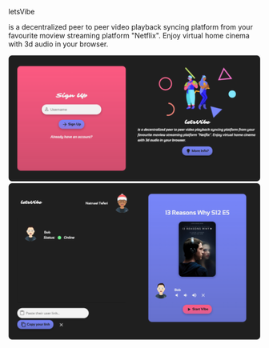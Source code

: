 letsVibe

is a decentralized peer to peer video playback syncing platform from your favourite moview streaming platform "Netflix". Enjoy virtual home cinema with 3d audio in your browser.

![image](https://github.com/aethiop/letsVibe/blob/master/Screen%20Shot%202020-09-10%20at%209.06.04%20PM.png)
![image](https://github.com/aethiop/letsVibe/blob/master/Screen%20Shot%202020-09-10%20at%209.15.48%20PM.png)
